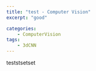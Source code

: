 ```yaml
---
title: "test - Computer Vision"
excerpt: "good"

categories:
    - ComputerVision
tags:
    - 3dCNN
---
```

teststsetset
